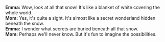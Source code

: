 **Emma:** Wow, look at all that snow! It's like a blanket of white covering the whole world.  
**Mom:** Yes, it's quite a sight. It's almost like a secret wonderland hidden beneath the snow.  
**Emma:** I wonder what secrets are buried beneath all that snow.  
**Mom:** Perhaps we'll never know. But it's fun to imagine the possibilities.
